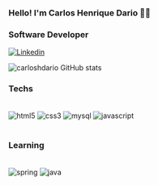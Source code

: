 ### Hello! I'm Carlos Henrique Dario  👨‍💻
### Software Developer

[![Linkedin](https://img.shields.io/badge/LinkedIn-0077B5?style=for-the-badge&logo=linkedin&logoColor=white
)](https://www.linkedin.com/in/carlos-henrique-batista-dario-9883671aa/)


![carloshdario GitHub stats](https://github-readme-stats.vercel.app/api?username=carloshdario&show_icons=true&theme=radical)

### Techs
<div style ="display: inline_block"></br>
    <img  align="center" alt="html5" src="https://img.shields.io/badge/HTML5-E34F26?style=for-the-badge&logo=html5&logoColor=white"/>
    <img  align="center" alt="css3" src="https://img.shields.io/badge/CSS3-1572B6?style=for-the-badge&logo=css3&logoColor=white"/>
    <img  align="center" alt="mysql" src="https://img.shields.io/badge/MySQL-00000F?style=for-the-badge&logo=mysql&logoColor=white"/>
    <img  align="center" alt="javascript" src="https://img.shields.io/badge/JavaScript-323330?style=for-the-badge&logo=javascript&logoColor=F7DF1E"/>


</div></br>

### Learning
<div style ="display: inline_block"></br>
    <img  align="center" alt="spring" src="https://img.shields.io/badge/Spring-6DB33F?style=for-the-badge&logo=spring&logoColor=white"/>
    <img  align="center" alt="java" src="https://img.shields.io/badge/Java-ED8B00?style=for-the-badge&logo=java&logoColor=white"/>

</div></br>

